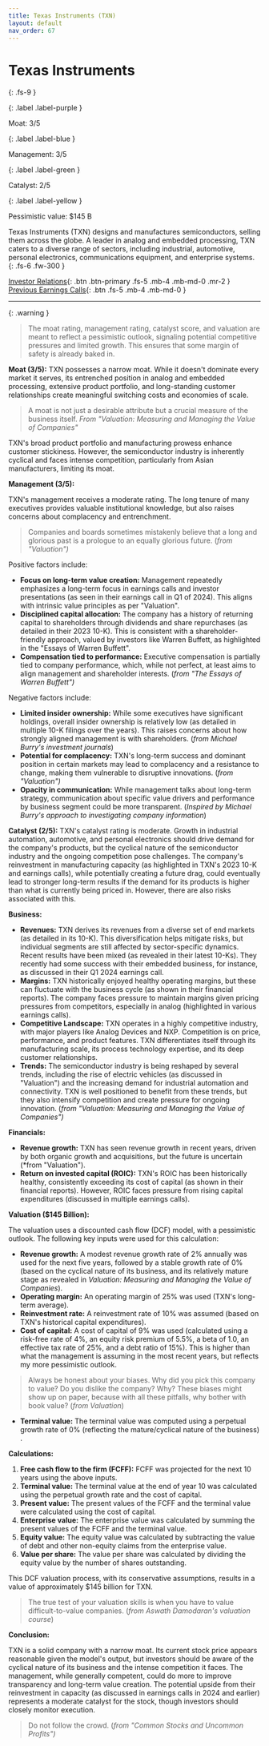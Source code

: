 ```yaml
---
title: Texas Instruments (TXN)
layout: default
nav_order: 67
---
```


# Texas Instruments
{: .fs-9 }

{: .label .label-purple }

Moat: 3/5

{: .label .label-blue }

Management: 3/5

{: .label .label-green }

Catalyst: 2/5

{: .label .label-yellow }

Pessimistic value: $145 B

Texas Instruments (TXN) designs and manufactures semiconductors, selling them across the globe.  A leader in analog and embedded processing, TXN caters to a diverse range of sectors, including industrial, automotive, personal electronics, communications equipment, and enterprise systems.
{: .fs-6 .fw-300 }

[Investor Relations](https://www.google.com/search?q=TXN+investor+relations){: .btn .btn-primary .fs-5 .mb-4 .mb-md-0 .mr-2 }
[Previous Earnings Calls](https://discountingcashflows.com/company/TXN/transcripts/){: .btn .fs-5 .mb-4 .mb-md-0 }

---

{: .warning } 
>The moat rating, management rating, catalyst score, and valuation are meant to reflect a pessimistic outlook, signaling potential competitive pressures and limited growth. This ensures that some margin of safety is already baked in.


**Moat (3/5):**  TXN possesses a narrow moat. While it doesn't dominate every market it serves, its entrenched position in analog and embedded processing, extensive product portfolio, and long-standing customer relationships create meaningful switching costs and economies of scale. 

> A moat is not just a desirable attribute but a crucial measure of the business itself. *From "Valuation: Measuring and Managing the Value of Companies"*

TXN's broad product portfolio and manufacturing prowess enhance customer stickiness.  However, the semiconductor industry is inherently cyclical and faces intense competition, particularly from Asian manufacturers, limiting its moat.

**Management (3/5):**

TXN's management receives a moderate rating. The long tenure of many executives provides valuable institutional knowledge, but also raises concerns about complacency and entrenchment.  

> Companies and boards sometimes mistakenly believe that a long and glorious past is a prologue to an equally glorious future. (*from "Valuation")*

Positive factors include:

* **Focus on long-term value creation:** Management repeatedly emphasizes a long-term focus in earnings calls and investor presentations (as seen in their earnings call in Q1 of 2024). This aligns with intrinsic value principles as per "Valuation".
* **Disciplined capital allocation:** The company has a history of returning capital to shareholders through dividends and share repurchases (as detailed in their 2023 10-K). This is consistent with a shareholder-friendly approach, valued by investors like Warren Buffett, as highlighted in the "Essays of Warren Buffett".
* **Compensation tied to performance:** Executive compensation is partially tied to company performance, which, while not perfect, at least aims to align management and shareholder interests. (*from "The Essays of Warren Buffett")*

Negative factors include:

* **Limited insider ownership:** While some executives have significant holdings, overall insider ownership is relatively low (as detailed in multiple 10-K filings over the years). This raises concerns about how strongly aligned management is with shareholders. (*from Michael Burry's investment journals*)
* **Potential for complacency:** TXN's long-term success and dominant position in certain markets may lead to complacency and a resistance to change, making them vulnerable to disruptive innovations. (*from "Valuation")*
* **Opacity in communication:**  While management talks about long-term strategy, communication about specific value drivers and performance by business segment could be more transparent. (*Inspired by Michael Burry's approach to investigating company information*)

**Catalyst (2/5):** TXN's catalyst rating is moderate. Growth in industrial automation, automotive, and personal electronics should drive demand for the company's products, but the cyclical nature of the semiconductor industry and the ongoing competition pose challenges. The company's reinvestment in manufacturing capacity (as highlighted in TXN's 2023 10-K and earnings calls), while potentially creating a future drag, could eventually lead to stronger long-term results if the demand for its products is higher than what is currently being priced in. However, there are also risks associated with this.


**Business:**

* **Revenues:** TXN derives its revenues from a diverse set of end markets (as detailed in its 10-K).  This diversification helps mitigate risks, but individual segments are still affected by sector-specific dynamics. Recent results have been mixed (as revealed in their latest 10-Ks). They recently had some success with their embedded business, for instance, as discussed in their Q1 2024 earnings call.
* **Margins:** TXN historically enjoyed healthy operating margins, but these can fluctuate with the business cycle (as shown in their financial reports). The company faces pressure to maintain margins given pricing pressures from competitors, especially in analog (highlighted in various earnings calls).
* **Competitive Landscape:** TXN operates in a highly competitive industry, with major players like Analog Devices and NXP. Competition is on price, performance, and product features. TXN differentiates itself through its manufacturing scale, its process technology expertise, and its deep customer relationships.
* **Trends:** The semiconductor industry is being reshaped by several trends, including the rise of electric vehicles (as discussed in "Valuation") and the increasing demand for industrial automation and connectivity. TXN is well positioned to benefit from these trends, but they also intensify competition and create pressure for ongoing innovation.  (*from "Valuation: Measuring and Managing the Value of Companies")*

**Financials:**

* **Revenue growth:** TXN has seen revenue growth in recent years, driven by both organic growth and acquisitions, but the future is uncertain (*from "Valuation"). 
* **Return on invested capital (ROIC):** TXN's ROIC has been historically healthy, consistently exceeding its cost of capital (as shown in their financial reports). However, ROIC faces pressure from rising capital expenditures (discussed in multiple earnings calls).

**Valuation ($145 Billion):**


The valuation uses a discounted cash flow (DCF) model, with a pessimistic outlook. The following key inputs were used for this calculation:

* **Revenue growth:**  A modest revenue growth rate of 2% annually was used for the next five years, followed by a stable growth rate of 0%  (based on the cyclical nature of its business, and its relatively mature stage as revealed in *Valuation: Measuring and Managing the Value of Companies*).
* **Operating margin:** An operating margin of 25% was used (TXN's long-term average).
* **Reinvestment rate:**  A reinvestment rate of 10% was assumed (based on TXN's historical capital expenditures).
* **Cost of capital:** A cost of capital of 9% was used (calculated using a risk-free rate of 4%, an equity risk premium of 5.5%, a beta of 1.0, an effective tax rate of 25%, and a debt ratio of 15%).  This is higher than what the management is assuming in the most recent years, but reflects my more pessimistic outlook.

> Always be honest about your biases. Why did you pick this company to value? Do you dislike the company? Why? These biases might show up on paper, because with all these pitfalls, why bother with book value? (*from Valuation*)

* **Terminal value:** The terminal value was computed using a perpetual growth rate of 0% (reflecting the mature/cyclical nature of the business) .

**Calculations:**

1. **Free cash flow to the firm (FCFF):** FCFF was projected for the next 10 years using the above inputs.
2. **Terminal value:**  The terminal value at the end of year 10 was calculated using the perpetual growth rate and the cost of capital.
3. **Present value:** The present values of the FCFF and the terminal value were calculated using the cost of capital.
4. **Enterprise value:** The enterprise value was calculated by summing the present values of the FCFF and the terminal value.
5. **Equity value:** The equity value was calculated by subtracting the value of debt and other non-equity claims from the enterprise value.
6. **Value per share:** The value per share was calculated by dividing the equity value by the number of shares outstanding.


This DCF valuation process, with its conservative assumptions, results in a value of approximately $145 billion for TXN. 

> The true test of your valuation skills is when you have to value difficult-to-value companies. (*from Aswath Damodaran's valuation course*)

**Conclusion:**

TXN is a solid company with a narrow moat. Its current stock price appears reasonable given the model's output, but investors should be aware of the cyclical nature of its business and the intense competition it faces. The management, while generally competent, could do more to improve transparency and long-term value creation. The potential upside from their reinvestment in capacity (as discussed in earnings calls in 2024 and earlier) represents a moderate catalyst for the stock, though investors should closely monitor execution.

> Do not follow the crowd. (*from "Common Stocks and Uncommon Profits")*


